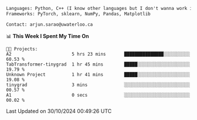 ```txt
Languages: Python, C++ (I know other languages but I don't wanna work in em)
Frameworks: PyTorch, sklearn, NumPy, Pandas, Matplotlib

Contact: arjun.sarao@uwaterloo.ca
```

<!--START_SECTION:waka-->
📊 **This Week I Spent My Time On** 

```text
🐱‍💻 Projects: 
A2                       5 hrs 23 mins       ███████████████░░░░░░░░░░   60.53 % 
TabTransformer-tinygrad  1 hr 45 mins        █████░░░░░░░░░░░░░░░░░░░░   19.79 % 
Unknown Project          1 hr 41 mins        █████░░░░░░░░░░░░░░░░░░░░   19.08 % 
tinygrad                 3 mins              ░░░░░░░░░░░░░░░░░░░░░░░░░   00.57 % 
A1                       0 secs              ░░░░░░░░░░░░░░░░░░░░░░░░░   00.02 % 
```


 Last Updated on 30/10/2024 00:49:26 UTC
<!--END_SECTION:waka-->
